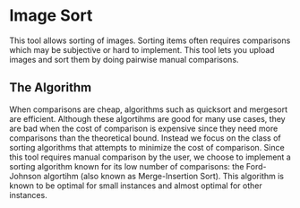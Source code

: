 ﻿# Image Sort

This tool allows sorting of images. Sorting items often requires comparisons which may be subjective or hard to implement. This tool lets you upload images and sort them by doing pairwise manual comparisons.

## The Algorithm

When comparisons are cheap, algorithms such as quicksort and mergesort are efficient. Although these algortihms are good for many use cases, they are bad when the cost of comparison is expensive since they need more comparisons than the theoretical bound. Instead we focus on the class of sorting algorithms that attempts to minimize the cost of comparison. Since this tool requires manual comparison by the user, we choose to implement a sorting algorithm known for its low number of comparisons: the Ford-Johnson algortihm (also known as Merge-Insertion Sort). This algorithm is known to be optimal for small instances and almost optimal for other instances.
